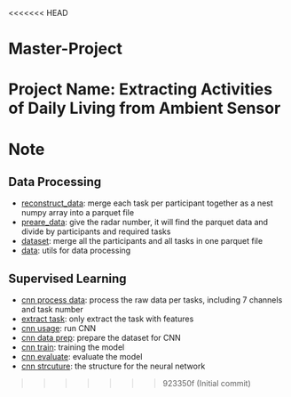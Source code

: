 <<<<<<< HEAD
# Master-Project
Project Name: Extracting Activities of Daily Living from Ambient Sensor
=======
# Note

## Data Processing
* [reconstruct_data](data_label_par.py): merge each task per participant together as a nest numpy array into a parquet file
* [preare_data](prepare_data.py): give the radar number, it will find the parquet data and divide by participants and required tasks
* [dataset](dataset.py): merge all the participants and all tasks in one parquet file
* [data](data.py): utils for data processing

## Supervised Learning
* [cnn process data](part_tasks.py): process the raw data per tasks, including 7 channels and task number
* [extract task](task_cnn.py): only extract the task with features
* [cnn usage](cnn_classification_usage.py): run CNN 
* [cnn data prep](cnn_data_prep.py): prepare the dataset for CNN 
* [cnn train](cnn_train.py): training the model
* [cnn evaluate](cnn_eval.py): evaluate the model
* [cnn strcuture](cnn.py): the structure for the neural network

>>>>>>> 923350f (Initial commit)
